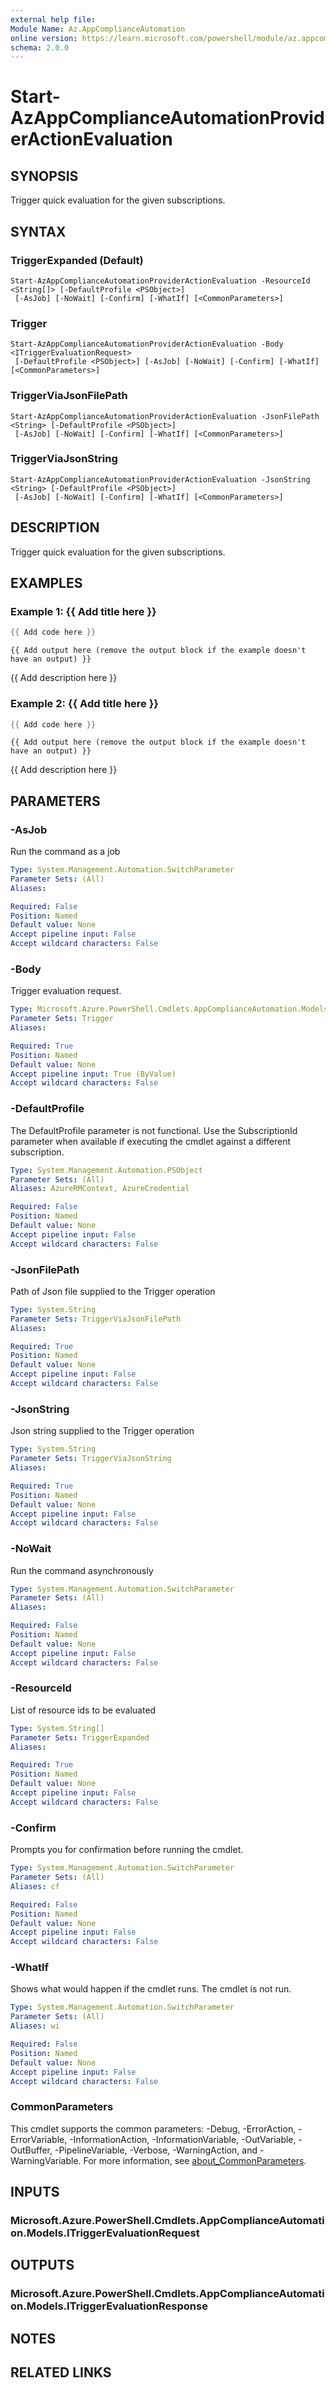 ```yaml
---
external help file:
Module Name: Az.AppComplianceAutomation
online version: https://learn.microsoft.com/powershell/module/az.appcomplianceautomation/start-azappcomplianceautomationprovideractionevaluation
schema: 2.0.0
---
```


# Start-AzAppComplianceAutomationProviderActionEvaluation

## SYNOPSIS
Trigger quick evaluation for the given subscriptions.

## SYNTAX

### TriggerExpanded (Default)
```
Start-AzAppComplianceAutomationProviderActionEvaluation -ResourceId <String[]> [-DefaultProfile <PSObject>]
 [-AsJob] [-NoWait] [-Confirm] [-WhatIf] [<CommonParameters>]
```

### Trigger
```
Start-AzAppComplianceAutomationProviderActionEvaluation -Body <ITriggerEvaluationRequest>
 [-DefaultProfile <PSObject>] [-AsJob] [-NoWait] [-Confirm] [-WhatIf] [<CommonParameters>]
```

### TriggerViaJsonFilePath
```
Start-AzAppComplianceAutomationProviderActionEvaluation -JsonFilePath <String> [-DefaultProfile <PSObject>]
 [-AsJob] [-NoWait] [-Confirm] [-WhatIf] [<CommonParameters>]
```

### TriggerViaJsonString
```
Start-AzAppComplianceAutomationProviderActionEvaluation -JsonString <String> [-DefaultProfile <PSObject>]
 [-AsJob] [-NoWait] [-Confirm] [-WhatIf] [<CommonParameters>]
```

## DESCRIPTION
Trigger quick evaluation for the given subscriptions.

## EXAMPLES

### Example 1: {{ Add title here }}
```powershell
{{ Add code here }}
```

```output
{{ Add output here (remove the output block if the example doesn't have an output) }}
```

{{ Add description here }}

### Example 2: {{ Add title here }}
```powershell
{{ Add code here }}
```

```output
{{ Add output here (remove the output block if the example doesn't have an output) }}
```

{{ Add description here }}

## PARAMETERS

### -AsJob
Run the command as a job

```yaml
Type: System.Management.Automation.SwitchParameter
Parameter Sets: (All)
Aliases:

Required: False
Position: Named
Default value: None
Accept pipeline input: False
Accept wildcard characters: False
```

### -Body
Trigger evaluation request.

```yaml
Type: Microsoft.Azure.PowerShell.Cmdlets.AppComplianceAutomation.Models.ITriggerEvaluationRequest
Parameter Sets: Trigger
Aliases:

Required: True
Position: Named
Default value: None
Accept pipeline input: True (ByValue)
Accept wildcard characters: False
```

### -DefaultProfile
The DefaultProfile parameter is not functional.
Use the SubscriptionId parameter when available if executing the cmdlet against a different subscription.

```yaml
Type: System.Management.Automation.PSObject
Parameter Sets: (All)
Aliases: AzureRMContext, AzureCredential

Required: False
Position: Named
Default value: None
Accept pipeline input: False
Accept wildcard characters: False
```

### -JsonFilePath
Path of Json file supplied to the Trigger operation

```yaml
Type: System.String
Parameter Sets: TriggerViaJsonFilePath
Aliases:

Required: True
Position: Named
Default value: None
Accept pipeline input: False
Accept wildcard characters: False
```

### -JsonString
Json string supplied to the Trigger operation

```yaml
Type: System.String
Parameter Sets: TriggerViaJsonString
Aliases:

Required: True
Position: Named
Default value: None
Accept pipeline input: False
Accept wildcard characters: False
```

### -NoWait
Run the command asynchronously

```yaml
Type: System.Management.Automation.SwitchParameter
Parameter Sets: (All)
Aliases:

Required: False
Position: Named
Default value: None
Accept pipeline input: False
Accept wildcard characters: False
```

### -ResourceId
List of resource ids to be evaluated

```yaml
Type: System.String[]
Parameter Sets: TriggerExpanded
Aliases:

Required: True
Position: Named
Default value: None
Accept pipeline input: False
Accept wildcard characters: False
```

### -Confirm
Prompts you for confirmation before running the cmdlet.

```yaml
Type: System.Management.Automation.SwitchParameter
Parameter Sets: (All)
Aliases: cf

Required: False
Position: Named
Default value: None
Accept pipeline input: False
Accept wildcard characters: False
```

### -WhatIf
Shows what would happen if the cmdlet runs.
The cmdlet is not run.

```yaml
Type: System.Management.Automation.SwitchParameter
Parameter Sets: (All)
Aliases: wi

Required: False
Position: Named
Default value: None
Accept pipeline input: False
Accept wildcard characters: False
```

### CommonParameters
This cmdlet supports the common parameters: -Debug, -ErrorAction, -ErrorVariable, -InformationAction, -InformationVariable, -OutVariable, -OutBuffer, -PipelineVariable, -Verbose, -WarningAction, and -WarningVariable. For more information, see [about_CommonParameters](http://go.microsoft.com/fwlink/?LinkID=113216).

## INPUTS

### Microsoft.Azure.PowerShell.Cmdlets.AppComplianceAutomation.Models.ITriggerEvaluationRequest

## OUTPUTS

### Microsoft.Azure.PowerShell.Cmdlets.AppComplianceAutomation.Models.ITriggerEvaluationResponse

## NOTES

## RELATED LINKS


